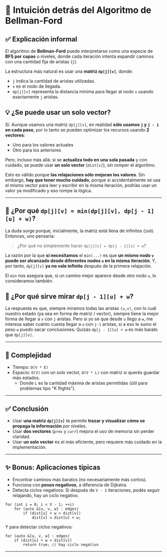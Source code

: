 # 🧠 Intuición detrás del Algoritmo de Bellman-Ford

## ✅ Explicación informal

El algoritmo de **Bellman-Ford** puede interpretarse como una especie de **BFS por capas** o niveles, donde cada iteración intenta expandir caminos con una cantidad fija de aristas (`j`).

La estructura más natural es usar una **matriz `dp[j][v]`**, donde:

- `j` indica la cantidad de aristas utilizadas.
- `v` es el nodo de llegada.
- `dp[j][v]` representa la distancia mínima para llegar al nodo `v` usando exactamente `j` aristas.

## 💡 ¿Se puede usar un solo vector?

Sí. Aunque usamos una matriz `dp[j][v]`, en realidad **sólo usamos `j` y `j - 1` en cada paso**, por lo tanto se pueden optimizar los recursos usando **2 vectores**:

- Uno para los valores actuales
- Otro para los anteriores

Pero, incluso más allá: si se **actualiza todo en una sola pasada** y con cuidado, se puede usar **un solo vector** (`dist[v]`), sin romper el algoritmo.

Esto es válido porque **las relajaciones sólo mejoran los valores**. Sin embargo, **hay que tener mucho cuidado**, porque si accidentalmente se usa el mismo vector para leer y escribir en la misma iteración, podrías usar un valor ya modificado y eso rompe la lógica.

---

## 🤔 ¿Por qué `dp[j][v] = min(dp[j][v], dp[j - 1][u] + w)`?

La duda surge porque, inicialmente, la matriz está llena de infinitos (`1e9`). Entonces, uno pensaría:

> ¿Por qué no simplemente hacer `dp[j][v] = dp[j - 1][u] + w`?

La razón por la que **sí necesitamos** el `min(...)` es que **un mismo nodo `v` puede ser alcanzado desde diferentes nodos `u` en la misma iteración**. Y, por tanto, `dp[j][v]` **ya no vale infinito** después de la primera relajación.

El `min` nos asegura que, si un camino mejor aparece desde otro nodo `u`, lo consideramos también.

## 🤔 ¿Por qué sirve mirar `dp[j - 1][u] + w`?

La respuesta es que, siempre miramos todas las aristas `(u,v)`, con lo
cuál nuestro estado (ya sea en forma de matriz / vector), siempre tiene
la mejor forma de llegar a `v` con `j` aristas. Pero si yo se que desde `u` llego a `w`, me interesa saber cuánto cuesta llegar a `u` con `j-1` aristas, si a eso le sumo el peso `w` puedo sacar conclusiones:
Quizás `dp[j - 1][u] + w` es más barato que `dp[j][v]`.

---

## 🧮 Complejidad

- Tiempo: `O(V * E)`
- Espacio: `O(V)` con un solo vector, `O(V * L)` con matriz si querés guardar más estados.
  - Donde `L` es la cantidad máxima de aristas permitidas (útil para problemas tipo "K flights").

---

## ✅ Conclusión

- Usar **una matriz `dp[j][v]`** te permite **trazar y visualizar cómo se propaga la información** por niveles.
- Usar **dos vectores** (`prev` y `curr`) mejora el uso de memoria sin perder claridad.
- Usar **un solo vector** es el más eficiente, pero requiere más cuidado en la implementación.

---

## ✨ Bonus: Aplicaciones típicas

- Encontrar caminos más baratos (no necesariamente más cortos).
- Funciona con **pesos negativos**, a diferencia de Dijkstra.
- Detecta ciclos negativos: Si después de `V - 1` iteraciones, podés seguir relajando, hay un ciclo negativo.

```
for (int i = 0; i < V - 1; ++i)
    for (auto &[u, v, w] : edges)
        if (dist[u] + w < dist[v])
            dist[v] = dist[u] + w;
```

Y para detectar ciclos negativos:

```
for (auto &[u, v, w] : edges)
    if (dist[u] + w < dist[v])
        return true; // hay ciclo negativo
```

---
